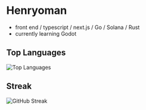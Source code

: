 # Henryoman

- front end / typescript / next.js / Go / Solana / Rust
- currently learning Godot

## Top Languages
![Top Languages](https://github-readme-stats.vercel.app/api/top-langs/?username=Henryoman&layout=compact)

## Streak
![GitHub Streak](https://github-readme-streak-stats.herokuapp.com/?user=Henryoman)
